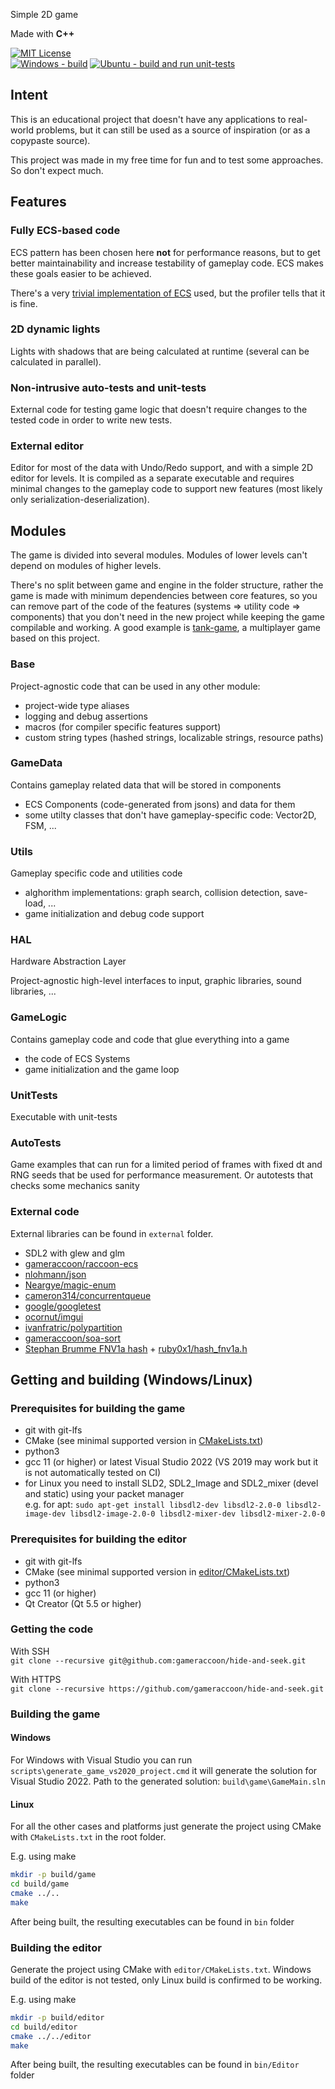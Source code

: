 Simple 2D game

Made with **C++**

[![MIT License](https://img.shields.io/github/license/gameraccoon/hide-and-seek)](https://github.com/gameraccoon/hide-and-seek/blob/develop/License.txt)  
[![Windows - build](https://github.com/gameraccoon/hide-and-seek/actions/workflows/build-game-windows.yml/badge.svg)](https://github.com/gameraccoon/hide-and-seek/actions/workflows/build-game-windows.yml) [![Ubuntu - build and run unit-tests](https://github.com/gameraccoon/hide-and-seek/actions/workflows/build-game-ubuntu.yml/badge.svg)](https://github.com/gameraccoon/hide-and-seek/actions/workflows/build-game-ubuntu.yml)

## Intent
This is an educational project that doesn't have any applications to real-world problems, but it can still be used as a source of inspiration (or as a copypaste source).

This project was made in my free time for fun and to test some approaches. So don't expect much.

## Features
### Fully ECS-based code
ECS pattern has been chosen here **not** for performance reasons, but to get better maintainability and increase testability of gameplay code. ECS makes these goals easier to be achieved.

There's a very [trivial implementation of ECS](https://github.com/gameraccoon/raccoon-ecs) used, but the profiler tells that it is fine.

### 2D dynamic lights
Lights with shadows that are being calculated at runtime (several can be calculated in parallel).

### Non-intrusive auto-tests and unit-tests
External code for testing game logic that doesn't require changes to the tested code in order to write new tests.

### External editor
Editor for most of the data with Undo/Redo support, and with a simple 2D editor for levels. It is compiled as a separate executable and requires minimal changes to the gameplay code to support new features (most likely only serialization-deserialization).

## Modules
The game is divided into several modules. Modules of lower levels can't depend on modules of higher levels.

There's no split between game and engine in the folder structure, rather the game is made with minimum dependencies between core features, so you can remove part of the code of the features (systems => utility code => components) that you don't need in the new project while keeping the game compilable and working. A good example is [tank-game](https://github.com/gameraccoon/tank-game), a multiplayer game based on this project.

### Base
Project-agnostic code that can be used in any other module:
- project-wide type aliases
- logging and debug assertions
- macros (for compiler specific features support)
- custom string types (hashed strings, localizable strings, resource paths)

### GameData
Contains gameplay related data that will be stored in components
- ECS Components (code-generated from jsons) and data for them
- some utilty classes that don't have gameplay-specific code: Vector2D, FSM, ...

### Utils
Gameplay specific code and utilities code
- alghorithm implementations: graph search, collision detection, save-load, ...
- game initialization and debug code support

### HAL
Hardware Abstraction Layer

Project-agnostic high-level interfaces to input, graphic libraries, sound libraries, ...

### GameLogic
Contains gameplay code and code that glue everything into a game
- the code of ECS Systems
- game initialization and the game loop

### UnitTests
Executable with unit-tests

### AutoTests
Game examples that can run for a limited period of frames with fixed dt and RNG seeds that be used for performance measurement. Or autotests that checks some mechanics sanity

### External code
External libraries can be found in `external` folder.

* SDL2 with glew and glm
* [gameraccoon/raccoon-ecs](https://github.com/gameraccoon/raccoon-ecs)
* [nlohmann/json](https://github.com/nlohmann/json)
* [Neargye/magic-enum](https://github.com/Neargye/magic_enum)
* [cameron314/concurrentqueue](https://github.com/cameron314/concurrentqueue)
* [google/googletest](https://github.com/google/googletest)
* [ocornut/imgui](https://github.com/ocornut/imgui)
* [ivanfratric/polypartition](https://github.com/ivanfratric/polypartition)
* [gameraccoon/soa-sort](https://github.com/gameraccoon/soa-sort)
* [Stephan Brumme FNV1a hash](https://create.stephan-brumme.com/fnv-hash/) + [ruby0x1/hash_fnv1a.h](https://gist.github.com/ruby0x1/81308642d0325fd386237cfa3b44785c)


## Getting and building (Windows/Linux)

### Prerequisites for building the game
- git with git-lfs
- CMake (see minimal supported version in [CMakeLists.txt](https://github.com/gameraccoon/hide-and-seek/blob/develop/CMakeLists.txt#L1=))
- python3
- gcc 11 (or higher) or latest Visual Studio 2022 (VS 2019 may work but it is not automatically tested on CI)
- for Linux you need to install SLD2, SDL2_Image and SDL2_mixer (devel and static) using your packet manager  
e.g. for apt: `sudo apt-get install libsdl2-dev libsdl2-2.0-0 libsdl2-image-dev libsdl2-image-2.0-0 libsdl2-mixer-dev libsdl2-mixer-2.0-0`

### Prerequisites for building the editor
- git with git-lfs
- CMake (see minimal supported version in [editor/CMakeLists.txt](https://github.com/gameraccoon/hide-and-seek/blob/develop/editor/CMakeLists.txt#L1=))
- python3
- gcc 11 (or higher)
- Qt Creator (Qt 5.5 or higher)

### Getting the code
With SSH  
`git clone --recursive git@github.com:gameraccoon/hide-and-seek.git`

With HTTPS  
`git clone --recursive https://github.com/gameraccoon/hide-and-seek.git`

### Building the game
#### Windows
For Windows with Visual Studio you can run `scripts\generate_game_vs2020_project.cmd` it will generate the solution for Visual Studio 2022. Path to the generated solution: `build\game\GameMain.sln`

#### Linux
For all the other cases and platforms just generate the project using CMake with `CMakeLists.txt` in the root folder.

E.g. using make
```bash
mkdir -p build/game
cd build/game
cmake ../..
make
```

After being built, the resulting executables can be found in `bin` folder

### Building the editor
Generate the project using CMake with `editor/CMakeLists.txt`. Windows build of the editor is not tested, only Linux build is confirmed to be working.

E.g. using make
```bash
mkdir -p build/editor
cd build/editor
cmake ../../editor
make
```

After being built, the resulting executables can be found in `bin/Editor` folder
